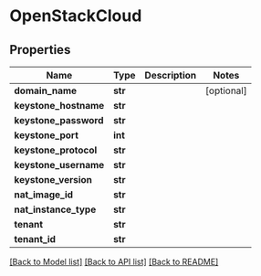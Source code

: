# OpenStackCloud

## Properties
Name | Type | Description | Notes
------------ | ------------- | ------------- | -------------
**domain_name** | **str** |  | [optional] 
**keystone_hostname** | **str** |  | 
**keystone_password** | **str** |  | 
**keystone_port** | **int** |  | 
**keystone_protocol** | **str** |  | 
**keystone_username** | **str** |  | 
**keystone_version** | **str** |  | 
**nat_image_id** | **str** |  | 
**nat_instance_type** | **str** |  | 
**tenant** | **str** |  | 
**tenant_id** | **str** |  | 

[[Back to Model list]](../README.md#documentation-for-models) [[Back to API list]](../README.md#documentation-for-api-endpoints) [[Back to README]](../README.md)


